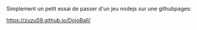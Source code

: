 Simplement un petit essai de passer d'un jeu nodejs sur une githubpages:

https://zuzu59.github.io/DojoBall/

